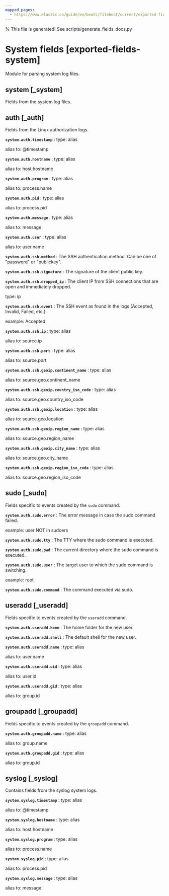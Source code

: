 ```yaml
---
mapped_pages:
  - https://www.elastic.co/guide/en/beats/filebeat/current/exported-fields-system.html
---
```


% This file is generated! See scripts/generate_fields_docs.py

# System fields [exported-fields-system]

Module for parsing system log files.

## system [_system]

Fields from the system log files.

## auth [_auth]

Fields from the Linux authorization logs.

**`system.auth.timestamp`**
:   type: alias

alias to: @timestamp


**`system.auth.hostname`**
:   type: alias

alias to: host.hostname


**`system.auth.program`**
:   type: alias

alias to: process.name


**`system.auth.pid`**
:   type: alias

alias to: process.pid


**`system.auth.message`**
:   type: alias

alias to: message


**`system.auth.user`**
:   type: alias

alias to: user.name


**`system.auth.ssh.method`**
:   The SSH authentication method. Can be one of "password" or "publickey".


**`system.auth.ssh.signature`**
:   The signature of the client public key.


**`system.auth.ssh.dropped_ip`**
:   The client IP from SSH connections that are open and immediately dropped.

type: ip


**`system.auth.ssh.event`**
:   The SSH event as found in the logs (Accepted, Invalid, Failed, etc.)

example: Accepted


**`system.auth.ssh.ip`**
:   type: alias

alias to: source.ip


**`system.auth.ssh.port`**
:   type: alias

alias to: source.port


**`system.auth.ssh.geoip.continent_name`**
:   type: alias

alias to: source.geo.continent_name


**`system.auth.ssh.geoip.country_iso_code`**
:   type: alias

alias to: source.geo.country_iso_code


**`system.auth.ssh.geoip.location`**
:   type: alias

alias to: source.geo.location


**`system.auth.ssh.geoip.region_name`**
:   type: alias

alias to: source.geo.region_name


**`system.auth.ssh.geoip.city_name`**
:   type: alias

alias to: source.geo.city_name


**`system.auth.ssh.geoip.region_iso_code`**
:   type: alias

alias to: source.geo.region_iso_code


## sudo [_sudo]

Fields specific to events created by the `sudo` command.

**`system.auth.sudo.error`**
:   The error message in case the sudo command failed.

example: user NOT in sudoers


**`system.auth.sudo.tty`**
:   The TTY where the sudo command is executed.


**`system.auth.sudo.pwd`**
:   The current directory where the sudo command is executed.


**`system.auth.sudo.user`**
:   The target user to which the sudo command is switching.

example: root


**`system.auth.sudo.command`**
:   The command executed via sudo.


## useradd [_useradd]

Fields specific to events created by the `useradd` command.

**`system.auth.useradd.home`**
:   The home folder for the new user.


**`system.auth.useradd.shell`**
:   The default shell for the new user.


**`system.auth.useradd.name`**
:   type: alias

alias to: user.name


**`system.auth.useradd.uid`**
:   type: alias

alias to: user.id


**`system.auth.useradd.gid`**
:   type: alias

alias to: group.id


## groupadd [_groupadd]

Fields specific to events created by the `groupadd` command.

**`system.auth.groupadd.name`**
:   type: alias

alias to: group.name


**`system.auth.groupadd.gid`**
:   type: alias

alias to: group.id


## syslog [_syslog]

Contains fields from the syslog system logs.

**`system.syslog.timestamp`**
:   type: alias

alias to: @timestamp


**`system.syslog.hostname`**
:   type: alias

alias to: host.hostname


**`system.syslog.program`**
:   type: alias

alias to: process.name


**`system.syslog.pid`**
:   type: alias

alias to: process.pid


**`system.syslog.message`**
:   type: alias

alias to: message


